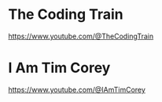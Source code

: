 # The Coding Train
https://www.youtube.com/@TheCodingTrain
# I Am Tim Corey
https://www.youtube.com/@IAmTimCorey
